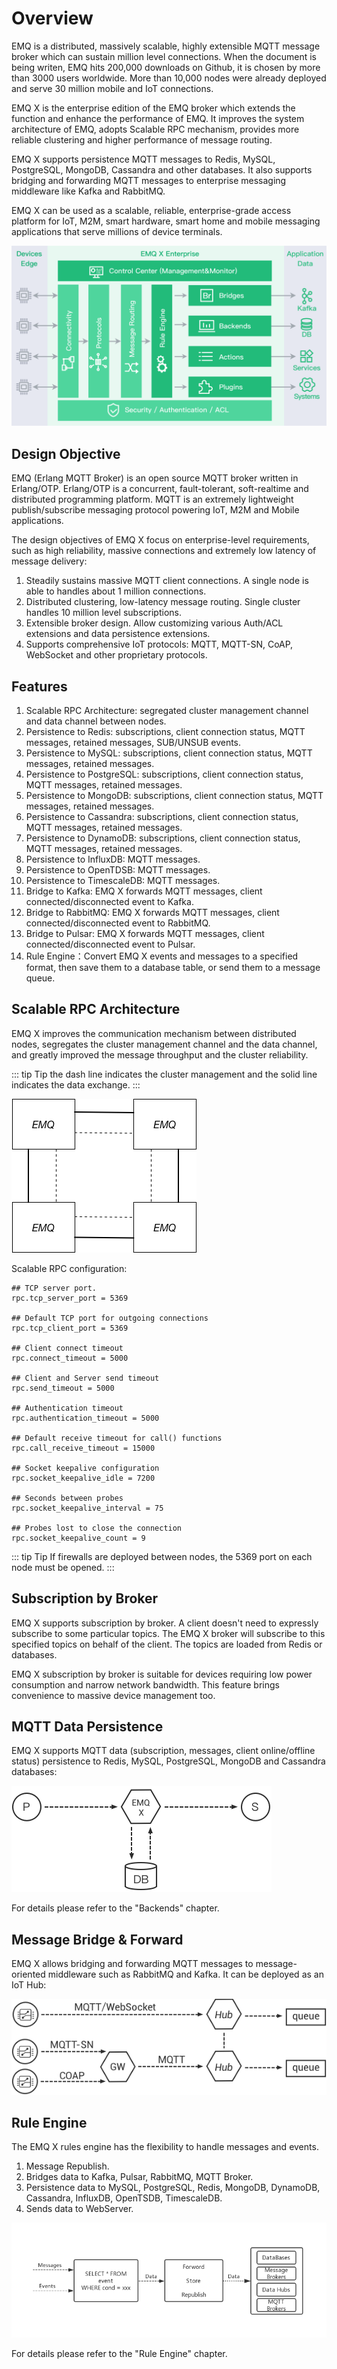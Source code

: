 # Overview

EMQ is a distributed, massively scalable, highly extensible MQTT message broker which can sustain million level connections. When the document is being writen, EMQ hits 200,000 downloads on Github, it is chosen by more than 3000 users worldwide. More than 10,000 nodes were already deployed and serve 30 million mobile and IoT connections.

EMQ X is the enterprise edition of the EMQ broker which extends the function and enhance the performance of EMQ. It improves the system architecture of EMQ, adopts Scalable RPC mechanism, provides more reliable clustering and higher performance of message routing.

EMQ X supports persistence MQTT messages to Redis, MySQL, PostgreSQL, MongoDB, Cassandra and other databases. It also supports bridging and forwarding MQTT messages to enterprise messaging middleware like Kafka and RabbitMQ.

EMQ X can be used as a scalable, reliable, enterprise-grade access platform for IoT, M2M, smart hardware, smart home and mobile messaging applications that serve millions of device terminals.

![image](./_static/images/ee.png)

## Design Objective

EMQ (Erlang MQTT Broker) is an open source MQTT broker written in Erlang/OTP. Erlang/OTP is a concurrent, fault-tolerant, soft-realtime and distributed programming platform. MQTT is an extremely lightweight publish/subscribe messaging protocol powering IoT, M2M and Mobile applications.

The design objectives of EMQ X focus on enterprise-level requirements, such as high reliability, massive connections and extremely low latency of message delivery:

1. Steadily sustains massive MQTT client connections. A single node is able to handles about 1 million connections.
2. Distributed clustering, low-latency message routing. Single cluster handles 10 million level subscriptions.
3. Extensible broker design. Allow customizing various Auth/ACL extensions and data persistence extensions.
4. Supports comprehensive IoT protocols: MQTT, MQTT-SN, CoAP, WebSocket and other proprietary protocols.

## Features

1. Scalable RPC Architecture: segregated cluster management channel and data channel between nodes.
2. Persistence to Redis: subscriptions, client connection status, MQTT messages, retained messages, SUB/UNSUB events.
3. Persistence to MySQL: subscriptions, client connection status, MQTT messages, retained messages.
4. Persistence to PostgreSQL: subscriptions, client connection status, MQTT messages, retained messages.
5. Persistence to MongoDB: subscriptions, client connection status, MQTT messages, retained messages.
6. Persistence to Cassandra: subscriptions, client connection status, MQTT messages, retained messages.
7. Persistence to DynamoDB: subscriptions, client connection status, MQTT messages, retained messages.
8. Persistence to InfluxDB: MQTT messages.
9. Persistence to OpenTDSB: MQTT messages.
10. Persistence to TimescaleDB: MQTT messages.
11. Bridge to Kafka: EMQ X forwards MQTT messages, client connected/disconnected event to Kafka.
12. Bridge to RabbitMQ: EMQ X forwards MQTT messages, client connected/disconnected event to RabbitMQ.
13. Bridge to Pulsar: EMQ X forwards MQTT messages, client connected/disconnected event to Pulsar.
14. Rule Engine：Convert EMQ X events and messages to a specified format, then save them to a database table, or send them to a message queue.

## Scalable RPC Architecture

EMQ X improves the communication mechanism between distributed nodes, segregates the cluster management channel and the data channel, and greatly improved the message throughput and the cluster reliability.

::: tip Tip
the dash line indicates the cluster management and the solid line indicates the data exchange.
:::

![image](./_static/images/scalable_rpc.png)

Scalable RPC configuration:

    ## TCP server port.
    rpc.tcp_server_port = 5369

    ## Default TCP port for outgoing connections
    rpc.tcp_client_port = 5369

    ## Client connect timeout
    rpc.connect_timeout = 5000

    ## Client and Server send timeout
    rpc.send_timeout = 5000

    ## Authentication timeout
    rpc.authentication_timeout = 5000

    ## Default receive timeout for call() functions
    rpc.call_receive_timeout = 15000

    ## Socket keepalive configuration
    rpc.socket_keepalive_idle = 7200

    ## Seconds between probes
    rpc.socket_keepalive_interval = 75

    ## Probes lost to close the connection
    rpc.socket_keepalive_count = 9

::: tip Tip
If firewalls are deployed between nodes, the 5369 port on each node must be opened.
:::

## Subscription by Broker

EMQ X supports subscription by broker. A client doesn't need to expressly subscribe to some particular topics. The EMQ X broker will subscribe to this specified topics on behalf of the client. The topics are loaded from Redis or databases.

EMQ X subscription by broker is suitable for devices requiring low power consumption and narrow network bandwidth. This feature brings convenience to massive device management too.

## MQTT Data Persistence

EMQ X supports MQTT data (subscription, messages, client online/offline status) persistence to Redis, MySQL, PostgreSQL, MongoDB and Cassandra databases:

![image](./_static/images/overview_4.png)

For details please refer to the "Backends" chapter.

## Message Bridge & Forward

EMQ X allows bridging and forwarding MQTT messages to message-oriented middleware such as RabbitMQ and Kafka. It can be deployed as an IoT Hub:

![image](./_static/images/overview_5.png)

## Rule Engine

The EMQ X rules engine has the flexibility to handle messages and events.

1. Message Republish.
2. Bridges data to Kafka, Pulsar, RabbitMQ, MQTT Broker.
3. Persistence data to MySQL, PostgreSQL, Redis, MongoDB, DynamoDB, Cassandra, InfluxDB, OpenTSDB, TimescaleDB.
4. Sends data to WebServer.

![image](./_static/images/overview_6.png)

For details please refer to the "Rule Engine" chapter.
